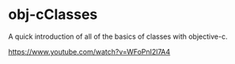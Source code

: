 # obj-cClasses

A quick introduction of all of the basics of classes with objective-c. 

https://www.youtube.com/watch?v=WFoPnI2l7A4
